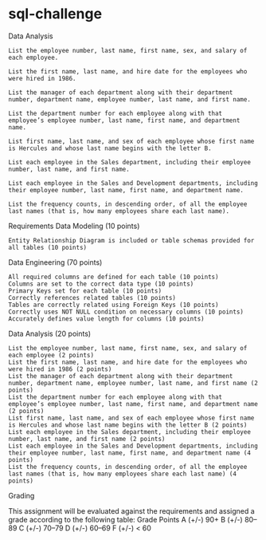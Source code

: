 # sql-challenge

Data Analysis

    List the employee number, last name, first name, sex, and salary of each employee.

    List the first name, last name, and hire date for the employees who were hired in 1986.

    List the manager of each department along with their department number, department name, employee number, last name, and first name.

    List the department number for each employee along with that employee’s employee number, last name, first name, and department name.

    List first name, last name, and sex of each employee whose first name is Hercules and whose last name begins with the letter B.

    List each employee in the Sales department, including their employee number, last name, and first name.

    List each employee in the Sales and Development departments, including their employee number, last name, first name, and department name.

    List the frequency counts, in descending order, of all the employee last names (that is, how many employees share each last name).

Requirements
Data Modeling (10 points)

    Entity Relationship Diagram is included or table schemas provided for all tables (10 points)

Data Engineering (70 points)

    All required columns are defined for each table (10 points)
    Columns are set to the correct data type (10 points)
    Primary Keys set for each table (10 points)
    Correctly references related tables (10 points)
    Tables are correctly related using Foreign Keys (10 points)
    Correctly uses NOT NULL condition on necessary columns (10 points)
    Accurately defines value length for columns (10 points)

Data Analysis (20 points)

    List the employee number, last name, first name, sex, and salary of each employee (2 points)
    List the first name, last name, and hire date for the employees who were hired in 1986 (2 points)
    List the manager of each department along with their department number, department name, employee number, last name, and first name (2 points)
    List the department number for each employee along with that employee’s employee number, last name, first name, and department name (2 points)
    List first name, last name, and sex of each employee whose first name is Hercules and whose last name begins with the letter B (2 points)
    List each employee in the Sales department, including their employee number, last name, and first name (2 points)
    List each employee in the Sales and Development departments, including their employee number, last name, first name, and department name (4 points)
    List the frequency counts, in descending order, of all the employee last names (that is, how many employees share each last name) (4 points)

Grading

This assignment will be evaluated against the requirements and assigned a grade according to the following table:
Grade 	Points
A (+/-) 	90+
B (+/-) 	80–89
C (+/-) 	70–79
D (+/-) 	60–69
F (+/-) 	< 60

